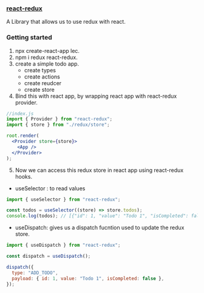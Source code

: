 ### [react-redux](https://react-redux.js.org/)

A Library that allows us to use redux with react.

### Getting started

1. npx create-react-app lec.
2. npm i redux react-redux.
3. create a simple todo app.
   - create types
   - create actions
   - create reudcer
   - create store
4. Bind this with react app, by wrapping react app with react-redux provider.

```jsx
//index.js
import { Provider } from "react-redux";
import { store } from "./redux/store";

root.render(
  <Provider store={store}>
    <App />
  </Provider>
);
```

5. Now we can access this redux store in react app using react-redux hooks.

- useSelector : to read values

```js
import { useSelector } from "react-redux";

const todos = useSelector((store) => store.todos);
console.log(todos); // [{"id": 1, "value": "Todo 1", "isCompleted": false }]
```

- useDispatch: gives us a dispatch fucntion used to update the redux store.

```js
import { useDispatch } from "react-redux";

const dispatch = useDispatch();

dispatch({
  type: "ADD_TODO",
  payload: { id: 1, value: "Todo 1", isCompleted: false },
});
```
